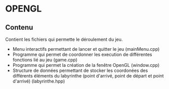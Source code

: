 # OPENGL

## Contenu

Contient les fichiers qui permette le déroulement du jeu.
- Menu interactifs permettant de lancer et quitter le jeu (mainMenu.cpp)
- Programme qui permet de coordonner les execution de différentes fonctions lié au jeu (game.cpp)
- Programme qui permet la création de la fenêtre OpenGL (window.cpp)
- Structure de données permettant de stocker les coordonées des différents éléments du labyrinthe (point d'arrivé, point de départ et point d'arrivé) (labyrinthe.hpp) 